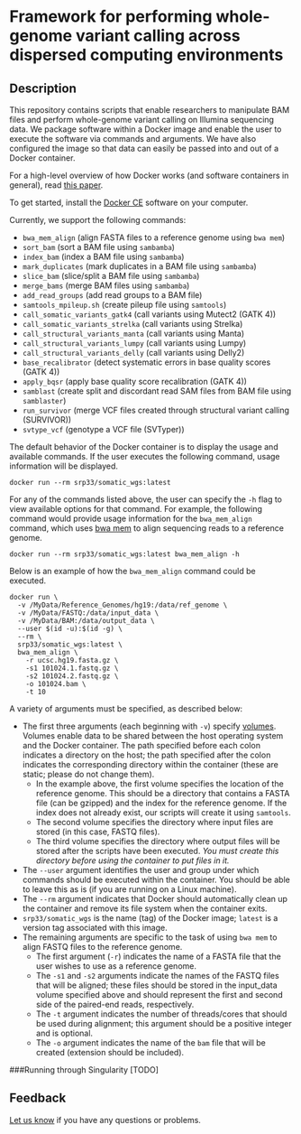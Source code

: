 # Framework for performing whole-genome variant calling across dispersed computing environments

## Description

This repository contains scripts that enable researchers to manipulate BAM files and perform whole-genome variant 
calling on Illumina sequencing data. We package software within a Docker image and enable the 
user to execute the software via commands and arguments. We have also configured the image so that data can easily be passed into and out of a Docker container.

For a high-level overview of how Docker works (and software containers in general), read [this paper](https://gigascience.biomedcentral.com/articles/10.1186/s13742-016-0135-4).

To get started, install the [Docker CE](https://docs.docker.com/install) software on your computer.

Currently, we support the following commands:

* `bwa_mem_align` (align FASTA files to a reference genome using `bwa mem`)
* `sort_bam` (sort a BAM file using `sambamba`)
* `index_bam` (index a BAM file using `sambamba`)
* `mark_duplicates` (mark duplicates in a BAM file using `sambamba`)
* `slice_bam` (slice/split a BAM file using `sambamba`)
* `merge_bams` (merge BAM files using `sambamba`)
* `add_read_groups` (add read groups to a BAM file)
* `samtools_mpileup.sh` (create pileup file using `samtools`)
* `call_somatic_variants_gatk4` (call variants using Mutect2 (GATK 4))
* `call_somatic_variants_strelka` (call variants using Strelka)
* `call_structural_variants_manta` (call variants using Manta)
* `call_structural_variants_lumpy` (call variants using Lumpy)
* `call_structural_variants_delly` (call variants using Delly2)
* `base_recalibrator` (detect systematic errors in base quality scores (GATK 4))
* `apply_bqsr` (apply base quality score recalibration (GATK 4))
* `samblast` (create split and discordant read SAM files from BAM file using `samblaster`)
* `run_survivor` (merge VCF files created through structural variant calling (SURVIVOR))
* `svtype_vcf` (genotype a VCF file (SVTyper))

The default behavior of the Docker container is to display the usage and available commands. If the user executes the following command, usage information will be displayed.

```
docker run --rm srp33/somatic_wgs:latest
```

For any of the commands listed above, the user can specify the `-h` flag to view available options for 
that command. For example, the following command would provide usage information for the 
`bwa_mem_align` command, which uses [bwa mem](https://github.com/lh3/bwa) to align sequencing reads to a reference genome.

```
docker run --rm srp33/somatic_wgs:latest bwa_mem_align -h
```

Below is an example of how the `bwa_mem_align` command could be executed.

```
docker run \
  -v /MyData/Reference_Genomes/hg19:/data/ref_genome \ 
  -v /MyData/FASTQ:/data/input_data \
  -v /MyData/BAM:/data/output_data \
  --user $(id -u):$(id -g) \
  --rm \
  srp33/somatic_wgs:latest \
  bwa_mem_align \
    -r ucsc.hg19.fasta.gz \
    -s1 101024.1.fastq.gz \
    -s2 101024.2.fastq.gz \
    -o 101024.bam \
    -t 10
```

A variety of arguments must be specified, as described below:

* The first three arguments (each beginning with `-v`) specify [volumes](https://docs.docker.com/storage/volumes). Volumes enable data to be shared between the host operating system and the Docker container. The path specified before each colon indicates a directory on the host; the path specified after the colon indicates the corresponding directory within the container (these are static; please do not change them).
    - In the example above, the first volume specifies the location of the reference genome. This should be a directory that contains a FASTA file (can be gzipped) and the index for the reference genome. If the index does not already exist, our scripts will create it using `samtools`.
    - The second volume specifies the directory where input files are stored (in this case, FASTQ files).
    - The third volume specifies the directory where output files will be stored after the scripts have been executed. *You must create this directory before using the container to put files in it.*
* The `--user` argument identifies the user and group under which commands should be executed within the container. You should be able to leave this as is (if you are running on a Linux machine).
* The `--rm` argument indicates that Docker should automatically clean up the container and remove its file system when the container exits.
* `srp33/somatic_wgs` is the name (tag) of the Docker image; `latest` is a version tag associated with this image.
* The remaining arguments are specific to the task of using `bwa mem` to align FASTQ files to the reference genome.
    - The first argument (`-r`) indicates the name of a FASTA file that the user wishes to use as a reference genome.
    - The `-s1` and `-s2` arguments indicate the names of the FASTQ files that will be aligned; these files should be stored in the input_data volume specified above and should represent the first and second side of the paired-end reads, respectively.
    - The `-t` argument indicates the number of threads/cores that should be used during alignment; this argument should be a positive integer and is optional.
    - The `-o` argument indicates the name of the `bam` file that will be created (extension should be included).
    
###Running through Singularity
[TODO]

## Feedback

[Let us know](https://github.com/srp33/docker_u54/issues) if you have any questions or problems.